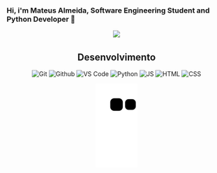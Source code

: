 ### Hi, i'm Mateus Almeida, Software Engineering Student and Python Developer 👋

<div align="center">
    <a href="https://www.linkedin.com/in/mateus-de-almeida-7555641bb/" target="_blank"><img src="https://img.shields.io/badge/-LinkedIn-FD9089?style=for-the-badge&logo=linkedin&logoColor=white" target="_blank"></a>

## Desenvolvimento 
![Git](https://img.shields.io/badge/-Git-black?style=flat-square&logo=Git)
![Github](https://img.shields.io/badge/-Github-black?style=flat-square&logo=Github)
![VS Code](https://img.shields.io/badge/-VS%20Code-black?logoColor=blue&style=flat-square&logo=visual-studio-code)
![Python](https://img.shields.io/badge/-Python-black?style=flat-square&logo=Python)
![JS](https://img.shields.io/badge/-Java%20Script-black?style=flat-square&logo=javascript)
![HTML](https://img.shields.io/badge/-HTML5-black?style=flat-square&logo=html5)
![CSS](https://img.shields.io/badge/-CSS-black?logoColor=blue&style=flat-square&logo=css3)


![Snake animation](https://github.com/almeida11/almeida11/blob/output/github-contribution-grid-snake.svg)


